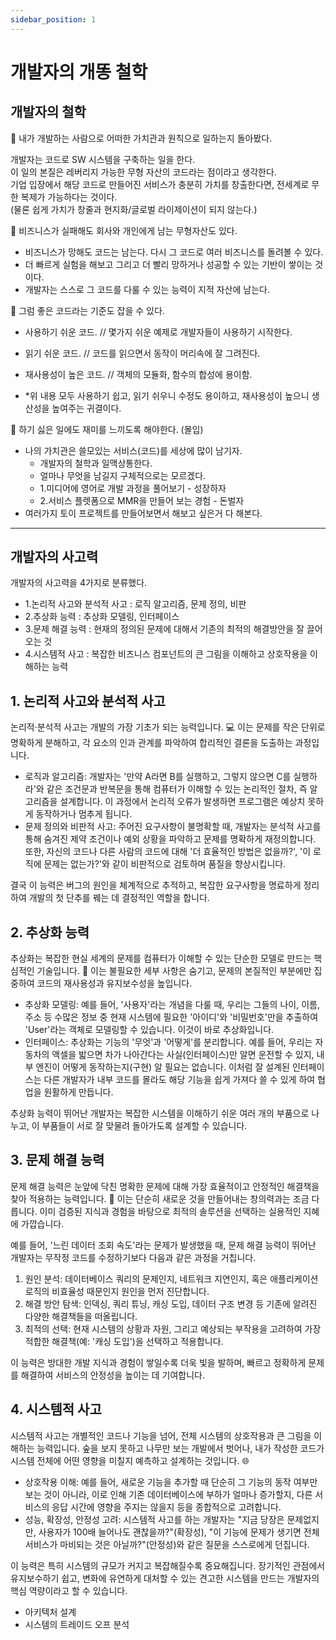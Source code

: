 ```yaml
---
sidebar_position: 1
---
```


# 개발자의 개똥 철학 


## 개발자의 철학   

📌 
내가 개발하는 사람으로 어떠한 가치관과 원칙으로 일하는지 돌아봤다.  

개발자는 코드로 SW 시스템을 구축하는 일을 한다.   
이 일의 본질은 레버리지 가능한 무형 자산의 코드라는 점이라고 생각한다.  
기업 입장에서 해당 코드로 만들어진 서비스가 충분히 가치를 창출한다면, 전세계로 무한 복제가 가능하다는 것이다.  
(물론 쉽게 가치가 창줄과 현지화/글로벌 라이제이션이 되지 않는다.)  

📌 비즈니스가 실패해도 회사와 개인에게 남는 무형자산도 있다.  
- 비즈니스가 망해도 코드는 남는다. 다시 그 코드로 여러 비즈니스를 돌려볼 수 있다.  
- 더 빠르게 실험을 해보고 그리고 더 빨리 망하거나 성공할 수 있는 기반이 쌓이는 것이다.  
- 개발자는 스스로 그 코드를 다룰 수 있는 능력이 지적 자산에 남는다.  

📌 그럼 좋은 코드라는 기준도 잡을 수 있다.  
- 사용하기 쉬운 코드.  // 몇가지 쉬운 예제로 개발자들이 사용하기 시작한다.   
- 읽기 쉬운 코드.  // 코드를 읽으면서 동작이 머리속에 잘 그려진다.  
- 재사용성이 높은 코드.  // 객체의 모듈화, 함수의 합성에 용이함.    

- *위 내용 모두 사용하기 쉽고, 읽기 쉬우니 수정도 용이하고, 재사용성이 높으니 생산성을 높여주는 귀결이다.  

📌 하기 싫은 일에도 재미를 느끼도록 해야한다. (몰입)  
- 나의 가치관은 쓸모있는 서비스(코드)를 세상에 많이 남기자.  
  - 개발자의 철학과 일맥상통한다.   
  - 얼마나 무엇을 남길지 구체적으로는 모르겠다.   
  - 1.미디어에 영어로 개발 과정을 풀어보기 - 성장하자   
  - 2.서비스 플렛폼으로 MMR을 만들어 보는 경험 - 돈벌자  
- 여러가지 토이 프로젝트를 만들어보면서 해보고 싶은거 다 해본다.    


--- 

## 개발자의 사고력  

개발자의 사고력을 4가지로 분류했다.  
- 1.논리적 사고와 분석적 사고 : 로직 알고리즘, 문제 정의, 비판  
- 2.추상화 능력 : 추상화 모델링, 인터페이스  
- 3.문제 해결 능력 : 현재의 정의된 문제에 대해서 기존의 최적의 해결방안을 잘 끌어오는 것  
- 4.시스템적 사고 : 복잡한 비즈니스 컴포넌트의 큰 그림을 이해하고 상호작용을 이해하는 능력   

## 1. 논리적 사고와 분석적 사고  
논리적·분석적 사고는 개발의 가장 기초가 되는 능력입니다. 💻 이는 문제를 작은 단위로 명확하게 분해하고, 각 요소의 인과 관계를 파악하여 합리적인 결론을 도출하는 과정입니다.

* 로직과 알고리즘: 개발자는 '만약 A라면 B를 실행하고, 그렇지 않으면 C를 실행하라'와 같은 조건문과 반복문을 통해 컴퓨터가 이해할 수 있는 논리적인 절차, 즉 알고리즘을 설계합니다. 이 과정에서 논리적 오류가 발생하면 프로그램은 예상치 못하게 동작하거나 멈추게 됩니다.
* 문제 정의와 비판적 사고: 주어진 요구사항이 불명확할 때, 개발자는 분석적 사고를 통해 숨겨진 제약 조건이나 예외 상황을 파악하고 문제를 명확하게 재정의합니다. 또한, 자신의 코드나 다른 사람의 코드에 대해 '더 효율적인 방법은 없을까?', '이 로직에 문제는 없는가?'와 같이 비판적으로 검토하며 품질을 향상시킵니다.

결국 이 능력은 버그의 원인을 체계적으로 추적하고, 복잡한 요구사항을 명료하게 정리하여 개발의 첫 단추를 꿰는 데 결정적인 역할을 합니다.


## 2. 추상화 능력  

추상화는 복잡한 현실 세계의 문제를 컴퓨터가 이해할 수 있는 단순한 모델로 만드는 핵심적인 기술입니다. 🎨 이는 불필요한 세부 사항은 숨기고, 문제의 본질적인 부분에만 집중하여 코드의 재사용성과 유지보수성을 높입니다.

* 추상화 모델링: 예를 들어, '사용자'라는 개념을 다룰 때, 우리는 그들의 나이, 이름, 주소 등 수많은 정보 중 현재 시스템에 필요한 '아이디'와 '비밀번호'만을 추출하여 'User'라는 객체로 모델링할 수 있습니다. 이것이 바로 추상화입니다.
* 인터페이스: 추상화는 기능의 '무엇'과 '어떻게'를 분리합니다. 예를 들어, 우리는 자동차의 액셀을 밟으면 차가 나아간다는 사실(인터페이스)만 알면 운전할 수 있지, 내부 엔진이 어떻게 동작하는지(구현) 알 필요는 없습니다. 이처럼 잘 설계된 인터페이스는 다른 개발자가 내부 코드를 몰라도 해당 기능을 쉽게 가져다 쓸 수 있게 하여 협업을 원활하게 만듭니다.

추상화 능력이 뛰어난 개발자는 복잡한 시스템을 이해하기 쉬운 여러 개의 부품으로 나누고, 이 부품들이 서로 잘 맞물려 돌아가도록 설계할 수 있습니다.


## 3. 문제 해결 능력
문제 해결 능력은 눈앞에 닥친 명확한 문제에 대해 가장 효율적이고 안정적인 해결책을 찾아 적용하는 능력입니다. 🚀 이는 단순히 새로운 것을 만들어내는 창의력과는 조금 다릅니다. 이미 검증된 지식과 경험을 바탕으로 최적의 솔루션을 선택하는 실용적인 지혜에 가깝습니다.

예를 들어, '느린 데이터 조회 속도'라는 문제가 발생했을 때, 문제 해결 능력이 뛰어난 개발자는 무작정 코드를 수정하기보다 다음과 같은 과정을 거칩니다.

1.  원인 분석: 데이터베이스 쿼리의 문제인지, 네트워크 지연인지, 혹은 애플리케이션 로직의 비효율성 때문인지 원인을 먼저 진단합니다.
2.  해결 방안 탐색: 인덱싱, 쿼리 튜닝, 캐싱 도입, 데이터 구조 변경 등 기존에 알려진 다양한 해결책들을 떠올립니다.
3.  최적의 선택: 현재 시스템의 상황과 자원, 그리고 예상되는 부작용을 고려하여 가장 적합한 해결책(예: '캐싱 도입')을 선택하고 적용합니다.

이 능력은 방대한 개발 지식과 경험이 쌓일수록 더욱 빛을 발하며, 빠르고 정확하게 문제를 해결하여 서비스의 안정성을 높이는 데 기여합니다.

## 4. 시스템적 사고
시스템적 사고는 개별적인 코드나 기능을 넘어, 전체 시스템의 상호작용과 큰 그림을 이해하는 능력입니다. 숲을 보지 못하고 나무만 보는 개발에서 벗어나, 내가 작성한 코드가 시스템 전체에 어떤 영향을 미칠지 예측하고 설계하는 것입니다. 🌐

* 상호작용 이해: 예를 들어, 새로운 기능을 추가할 때 단순히 그 기능의 동작 여부만 보는 것이 아니라, 이로 인해 기존 데이터베이스에 부하가 얼마나 증가할지, 다른 서비스의 응답 시간에 영향을 주지는 않을지 등을 종합적으로 고려합니다.
* 성능, 확장성, 안정성 고려: 시스템적 사고를 하는 개발자는 "지금 당장은 문제없지만, 사용자가 100배 늘어나도 괜찮을까?"(확장성), "이 기능에 문제가 생기면 전체 서비스가 마비되는 것은 아닐까?"(안정성)와 같은 질문을 스스로에게 던집니다.

이 능력은 특히 시스템의 규모가 커지고 복잡해질수록 중요해집니다. 장기적인 관점에서 유지보수하기 쉽고, 변화에 유연하게 대처할 수 있는 견고한 시스템을 만드는 개발자의 핵심 역량이라고 할 수 있습니다.

- 아키텍처 설계  
- 시스템의 트레이드 오프 분석  
